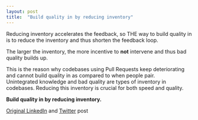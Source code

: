 ```yaml
---
layout: post
title:  "Build quality in by reducing inventory"
---
```


Reducing inventory accelerates the feedback, so THE way to build quality in is to reduce the inventory and thus shorten the feedback loop.

The larger the inventory, the more incentive to __not__ intervene and thus bad quality builds up.

This is the reason why codebases using Pull Requests keep deteriorating and cannot build quality in as compared to when people pair.  
Unintegrated knowledge and bad quality are types of inventory in codebases.
Reducing this inventory is crucial for both speed and quality.

__Build quality in by reducing inventory.__

[Original LinkedIn](https://www.linkedin.com/feed/update/urn:li:activity:6621508222773706752/) and [Twitter](https://twitter.com/d_stepanovic/status/1205445511597187073) post